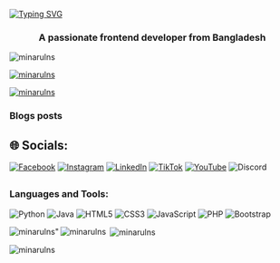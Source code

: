 <a href="https://git.io/typing-svg"><img src="https://readme-typing-svg.demolab.com?font=Fira+Code&size=30&pause=1000&color=0DF700&width=435&lines=Hi...++%F0%9F%91%8B;I+am+Md.+Minarul+Islam" alt="Typing SVG" /></a>
<h3 align="center">A passionate frontend developer from Bangladesh</h3>

<p align="left"> <img src="https://komarev.com/ghpvc/?username=minarulns&label=Profile%20views&color=0e75b6&style=flat" alt="minarulns" /> </p>

<p align="left"> <a href="https://github.com/ryo-ma/github-profile-trophy"><img src="https://github-profile-trophy.vercel.app/?username=minarulns" alt="minarulns" /></a> </p>

<p align="left"> <a href="https://twitter.com/minarulns" target="blank"><img src="https://img.shields.io/twitter/follow/minarulns?logo=twitter&style=for-the-badge" alt="minarulns" /></a> </p>

### Blogs posts
<!-- BLOG-POST-LIST:START -->
<!-- BLOG-POST-LIST:END -->

## 🌐 Socials:
[![Facebook](https://img.shields.io/badge/Facebook-%231877F2.svg?logo=Facebook&logoColor=white)](https://facebook.com/MD.MINARULNS) [![Instagram](https://img.shields.io/badge/Instagram-%23E4405F.svg?logo=Instagram&logoColor=white)](https://instagram.com/minarulns) [![LinkedIn](https://img.shields.io/badge/LinkedIn-%230077B5.svg?logo=linkedin&logoColor=white)](https://linkedin.com/in/Minarulns) [![TikTok](https://img.shields.io/badge/TikTok-%23000000.svg?logo=TikTok&logoColor=white)](https://tiktok.com/@minarulkingns) [![YouTube](https://img.shields.io/badge/YouTube-%23FF0000.svg?logo=YouTube&logoColor=white)](https://youtube.com/@minarulns)
![Discord](https://img.shields.io/badge/Discord-Minarul%20?logo=Discord)

## <h3 align="left">Languages and Tools:</h3>
![Python](https://img.shields.io/badge/python-3670A0?style=for-the-badge&logo=python&logoColor=ffdd54) ![Java](https://img.shields.io/badge/java-%23ED8B00.svg?style=for-the-badge&logo=openjdk&logoColor=white) ![HTML5](https://img.shields.io/badge/html-%23E34F26.svg?style=for-the-badge&logo=html&logoColor=white) ![CSS3](https://img.shields.io/badge/css-%231572B6.svg?style=for-the-badge&logo=css&logoColor=white) ![JavaScript](https://img.shields.io/badge/javascript-%23323330.svg?style=for-the-badge&logo=javascript&logoColor=%23F7DF1E) ![PHP](https://img.shields.io/badge/php-%23777BB4.svg?style=for-the-badge&logo=php&logoColor=white) ![Bootstrap](https://img.shields.io/badge/bootstrap-%238511FA.svg?style=for-the-badge&logo=bootstrap&logoColor=white)

<p><img align="left" src="https://github-profile-summary-cards.vercel.app/api/cards/profile-details?username=minarulns&theme=2077" alt=minarulns" /></p>

<p><img align="left" src="https://github-readme-stats.vercel.app/api/top-langs/?username=minarulns&layout=compact&theme=github_dark&hide_title=false&card_width=300" alt="minarulns" /></p>

<p>&nbsp;<img align="center" src="https://github-readme-stats.vercel.app/api?username=minarulns&show_icons=true&theme=chartreuse-dark" alt="minarulns" /></p>

<p><img align="center" src="https://github-readme-streak-stats.herokuapp.com/?user=minarulns&theme=chartreuse-dark&cache_seconds=3200" alt="minarulns" /></p>
